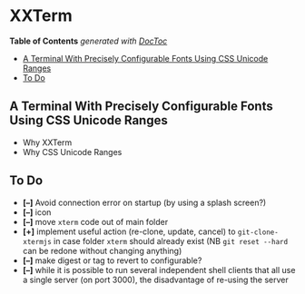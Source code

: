


# XXTerm




<!-- START doctoc generated TOC please keep comment here to allow auto update -->
<!-- DON'T EDIT THIS SECTION, INSTEAD RE-RUN doctoc TO UPDATE -->
**Table of Contents**  *generated with [DocToc](https://github.com/thlorenz/doctoc)*

- [A Terminal With Precisely Configurable Fonts Using CSS Unicode Ranges](#a-terminal-with-precisely-configurable-fonts-using-css-unicode-ranges)
- [To Do](#to-do)

<!-- END doctoc generated TOC please keep comment here to allow auto update -->

## A Terminal With Precisely Configurable Fonts Using CSS Unicode Ranges

* Why XXTerm
* Why CSS Unicode Ranges




## To Do

* **[–]** Avoid connection error on startup (by using a splash screen?)
* **[–]** icon
* **[–]** move `xterm` code out of main folder
* **[+]** implement useful action (re-clone, update, cancel) to `git-clone-xtermjs` in case folder `xterm`
  should already exist (NB `git reset --hard` can be redone without changing anything)
* **[–]** make digest or tag to revert to configurable?
* **[–]** while it is possible to run several independent shell clients that all use a single server (on port 3000), the disadvantage
  of re-using the server






